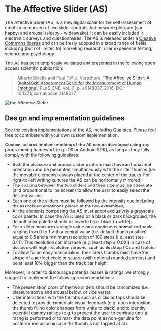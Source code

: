 # The Affective Slider (AS)
The Affective Slider (AS) is a new digital scale for the self-assessment of emotion 
composed of two slider controls that measure pleasure (sad - happy) and arousal (sleepy - wideawake). It can
be easily included in electronic surveys and questionnaires. 
The AS is released under a [Creative Commons license](http://creativecommons.org/licenses/by-sa/4.0/) and
can be freely adopted in a broad range of fields, including (but not limited to) marketing research,
user experience testing, science and psychology.

The AS has been empirically validated and presented in the following open access scientific publication:
> Alberto Betella and Paul F.M.J. Verschure, "[The Affective Slider: A Digital Self-Assessment Scale for the Measurement of Human Emotions](http://journals.plos.org/plosone/article?id=10.1371/journal.pone.0148037)", PLoS ONE, vol. 11, p. e0148037, 2016. DOI: 10.1371/journal.pone.0148037

![the Affective Slider](https://raw.githubusercontent.com/albertobeta/AffectiveSlider/master/PNGs/AS_full.png)

## Design and implementation guidelines

See the [existing implementations of the AS](https://github.com/albertobeta/AffectiveSlider/tree/master/code_implementations), including [Qualtrics](https://github.com/albertobeta/AffectiveSlider/tree/master/code_implementations/qualtrics). Please feel free to contribute with your own custom implementation.

Custom-tailored implementations of the AS can be developed using any programming
framework (e.g. iOS or Android SDK), as long as they fully comply with the following guidelines:
- Both the pleasure and arousal slider controls must have an horizontal orientation and be presented simultaneously with
the slider thumbs (i.e. the movable elements) always placed at the center of the tracks. For right-to-left writing cultures
the AS can be horizontally mirrored;
- The spacing between the two sliders and their size must be adequate (and proportional to the screen) to allow the user to
easily select the desired values;
- Each one of the sliders must be followed by the intensity cue including the associated emoticons placed at the two extremities;
- All the elements composing the AS must adopt exclusively a greyscale color palette. In case the AS is used on a black
or dark background, the default color palette should be inverted (i.e. black to white);
- Each slider measures a single value on a continuous normalized scale ranging from 0 to 1 with a central value 
(i.e. default thumb position) equal to 0.5 and a minimum resolution of 100 steps (i.e. least step = 0.01). This resolution 
can increase (e.g. least step ≤ 0.001) in case of devices with high-resolution screens, such as desktop PCs and tablets;
- To allow for an easy manipulation, the sliders thumbs must have the shape of a perfect circle or square (with optional 
rounded corners) and be at least 10% bigger than the track bar height.


Moreover, in order to discourage potential biases in ratings, we strongly suggest to implement the following recommendations:
- The presentation order of the two sliders should be randomized (i.e. pleasure above and arousal below, or vice versa);
- User interactions with the thumbs such as clicks or taps should be detected to provide immediate visual feedback 
(e.g. upon interaction, the thumb filling color changes from white to black) and to identify potential dummy ratings 
(e.g. to prevent the user to continue until a rating is performed or to mark the data point as non-genuine for posterior
exclusion in case the thumb is not tapped at all).
